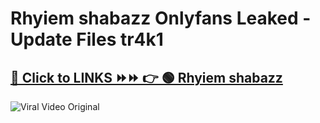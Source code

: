 
 # Rhyiem shabazz Onlyfans Leaked - Update Files tr4k1

## <h2><a href="https://clipsfans.com/Rhyiem_shabazz&ref=git">🔗 Click to LINKS ⏩⏩ 👉 🟢 Rhyiem shabazz </a></h2>

<a href="https://clipsfans.com/Rhyiem_shabazz&ref=git" rel="nofollow" data-target="animated-image.originalLink"><img src="https://i.ibb.co.com/xMMVF88/686577567.gif" alt="Viral Video Original" style="max-width: 100%; display: inline-block;" data-target="animated-image.originalImage"></a>

